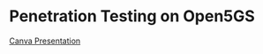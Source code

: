 # Penetration Testing on Open5GS

[Canva Presentation](https://www.canva.com/design/DAGjec9O_Qw/sfKtxEG1HWuC7J32zqfn_w/edit?utm_content=DAGjec9O_Qw&utm_campaign=designshare&utm_medium=link2&utm_source=sharebutton)
